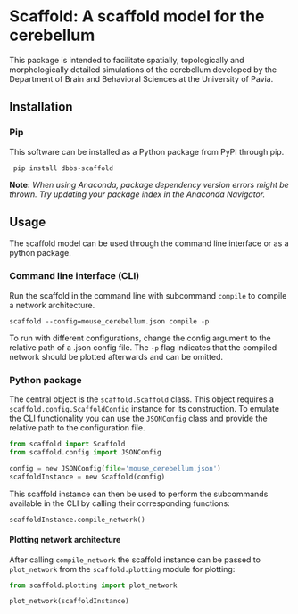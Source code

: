# Scaffold: A scaffold model for the cerebellum
This package is intended to facilitate spatially, topologically and morphologically detailed simulations of the cerebellum developed by the Department of Brain and Behavioral Sciences at the University of Pavia.

## Installation

### Pip

This software can be installed as a Python package from PyPI through pip.

```
 pip install dbbs-scaffold
```

**Note:** *When using Anaconda, package dependency version errors might be thrown. Try updating your
package index in the Anaconda Navigator.*

## Usage

The scaffold model can be used through the command line interface or as a python package.

### Command line interface (CLI)

Run the scaffold in the command line with subcommand `compile` to compile a network architecture.
```
scaffold --config=mouse_cerebellum.json compile -p
```

To run with different configurations, change the config argument to the relative path of a .json config file. The `-p` flag indicates that the compiled network should be plotted afterwards and can be omitted.

### Python package

The central object is the `scaffold.Scaffold` class. This object requires a `scaffold.config.ScaffoldConfig` instance for its construction. To emulate the CLI functionality you can use the `JSONConfig` class and provide the relative path to the configuration file.

```python
from scaffold import Scaffold
from scaffold.config import JSONConfig

config = new JSONConfig(file='mouse_cerebellum.json')
scaffoldInstance = new Scaffold(config)
```

This scaffold instance can then be used to perform the subcommands available in the CLI by calling their corresponding functions:

```python
scaffoldInstance.compile_network()
```

#### Plotting network architecture

After calling `compile_network` the scaffold instance can be passed to `plot_network` from the `scaffold.plotting` module for plotting:

```python
from scaffold.plotting import plot_network

plot_network(scaffoldInstance)
```
